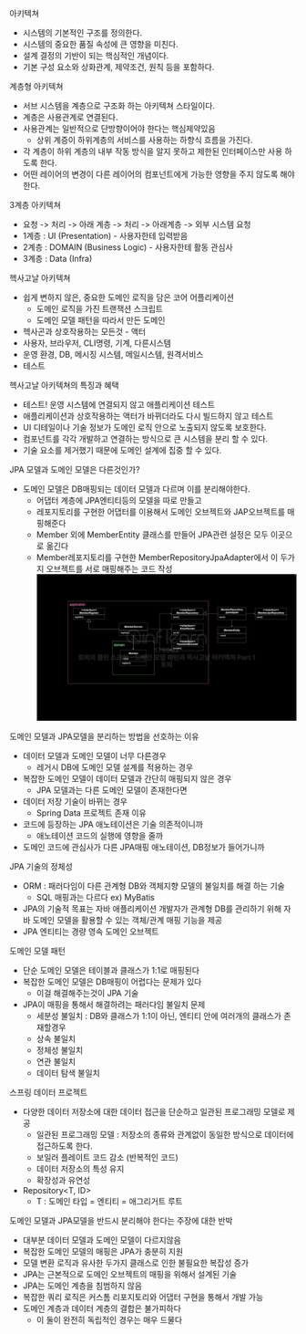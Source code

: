 아키텍쳐
- 시스템의 기본적인 구조를 정의한다.
- 시스템의 중요한 품질 속성에 큰 영향을 미친다.
- 설계 결정의 기반이 되는 핵심적인 개념이다.
- 기본 구성 요소와 상화관계, 제약조건, 원칙 등을 포함하다.

계층형 아키텍쳐
- 서브 시스템을 계층으로 구조화 하는 아키텍쳐 스타일이다.
- 계층은 사용관계로 연결된다.
- 사용관계는 일반적으로 단방향이어야 한다는 핵심제약있음
    - 상위 계증이 하위계층의 서비스를 사용하는 하향식 흐름을 가진다.
- 각 계층이 하위 계층의 내부 작동 방식을 알지 못하고 제한된 인터페이스만 사용 하도록 한다.
- 어떤 레이어의 변경이 다른 레이어의 컴포넌트에게 가능한 영향을 주지 않도록 해야 한다.

3계층 아키텍쳐
- 요청 -> 처리 -> 아래 계층 -> 처리 -> 아래계층 -> 외부 시스템 요청
- 1계층 : UI (Presentation) - 사용자한테 입력받음
- 2계층 : DOMAIN (Business Logic) - 사용자한테 활동 관심사
- 3계층 : Data (Infra)

헥사고날 아키텍쳐
- 쉽게 변하지 않은, 중요한 도메인 로직을 담은 코어 어플리케이션
    - 도메인 로직을 가진 트랜잭션 스크립트
    - 도메인 모델 패턴을 따라서 만든 도메인
- 헥사곤과 상호작용하는 모든것 - 액터
- 사용자, 브라우저, CLI명령, 기계, 다른시스템
- 운영 환경, DB, 메시징 시스템, 메일시스템, 원격서비스
- 테스트

헥사고날 아키텍쳐의 특징과 혜택
- 테스트! 운영 시스템에 연결되지 않고 애플리케이션 테스트
- 애플리케이션과 상호작용하는 액터가 바뀌더라도 다시 빌드하지 않고 테스트
- UI 디테일이나 기술 정보가 도메인 로직 안으로 노출되지 않도록 보호한다.
- 컴포넌트를 각각 개발하고 연결하는 방식으로 큰 시스템을 분리 할 수 있다.
- 기술 요소를 제거했기 때문에 도메인 설계에 집중 할 수 있다.


JPA 모델과 도메인 모델은 다른것인가?
- 도메인 모델은 DB매핑되는 데이터 모델과 다르며 이를 분리해야한다.
  - 어댑터 계층에 JPA엔티티등의 모델을 따로 만들고
  - 레포지토리를 구현한 어댑터를 이용해서 도메인 오브젝트와 JAP오브젝트를 매핑해준다
  - Member 외에 MemberEntity 클래스를 만들어 JPA관련 설정은 모두 이곳으로 옮긴다
  - Member레포지토리를 구현한 MemberRepositoryJpaAdapter에서 이 두가지 오브젝트를 서로 매핑해주는 코드 작성
![img.png](img.png)

도메인 모델과 JPA모델을 분리하는 방법을 선호하는 이유
- 데이터 모델과 도메인 모델이 너무 다른경우
  - 레거시 DB에 도메인 모델 설계를 적용하는 경우
- 복잡한 도메인 모델이 데이터 모델과 간단히 매핑되지 않은 경우
  - JPA 모델과는 다른 도메인 모델이 존재한다면
- 데이터 저장 기술이 바뀌는 경우
  - Spring Data 프로젝트 존재 이유
- 코드에 등장하는 JPA 애노테이션은 기술 의존적이니까
  - 애노테이션 코드의 실행에 영향을 줄까
- 도메인 코드에 관심사가 다른 JPA매핑 애노테이션, DB정보가 들어가니까

JPA 기술의 정체성
- ORM : 패러다임이 다른 관계형 DB와 객체지향 모델의 불일치를 해결 하는 기술
  - SQL 매핑과는 다르다 ex) MyBatis
- JPA의 기술적 목표는 자바 애플리케이션 개발자가 관계형 DB를 관리하기 위해 자바 도메인 모델을 활용할 수 있는 객체/관계 매핑 기능을 제공
- JPA 엔티티는 경량 영속 도메인 오브젝트

도메인 모델 패턴
- 단순 도메인 모델은 테이블과 클래스가 1:1로 매핑된다
- 복잡한 도메인 모델은 DB매핑이 어렵다는 문제가 있다
  - 이걸 해결해주는것이 JPA 기술
- JPA이 매핑을 통해서 해결하려는 패러다임 불일치 문제
  - 세분성 불일치 : DB와 클래스가 1:1이 아닌, 엔티티 안에 여러개의 클래스가 존재할경우
  - 상속 불일치
  - 정체성 불일치 
  - 연관 불일치
  - 데이터 탐색 불일치

스프링 데이터 프로젝트
- 다양한 데이터 저장소에 대한 데이터 접근을 단순하고 일관된 프로그래밍 모델로 제공
  - 일관된 프로그래밍 모델 : 저장소의 종류와 관계없이 동일한 방식으로 데이터에 접근하도록 한다.
  - 보일러 플레이트 코드 감소 (반복적인 코드)
  - 데이터 저장소의 특성 유지
  - 확장성과 유연성
- Repository<T, ID>
  - T : 도메인 타입 = 엔티티 = 애그리거트 루트

도메인 모델과 JPA모델을 반드시 분리해야 한다는 주장에 대한 반박
- 대부분 데이터 모델과 도메인 모델이 다르지않음
- 복잡한 도메인 모델의 매핑은 JPA가 충분히 지원
- 모델 변환 로직과 유사한 두가지 클래스로 인한 불필요한 복잡성 증가
- JPA는 근본적으로 도메인 오브젝트의 매핑을 위해서 설계된 기술
- JPA는 도메인 계층을 침범하지 않음
- 복잡한 쿼리 로직은 커스톰 리포지토리와 어댑터 구현을 통해서 개발 가능
- 도메인 계층과 데이터 계층의 결합은 불가피하다
  - 이 둘이 완전히 독립적인 경우는 매우 드물다















